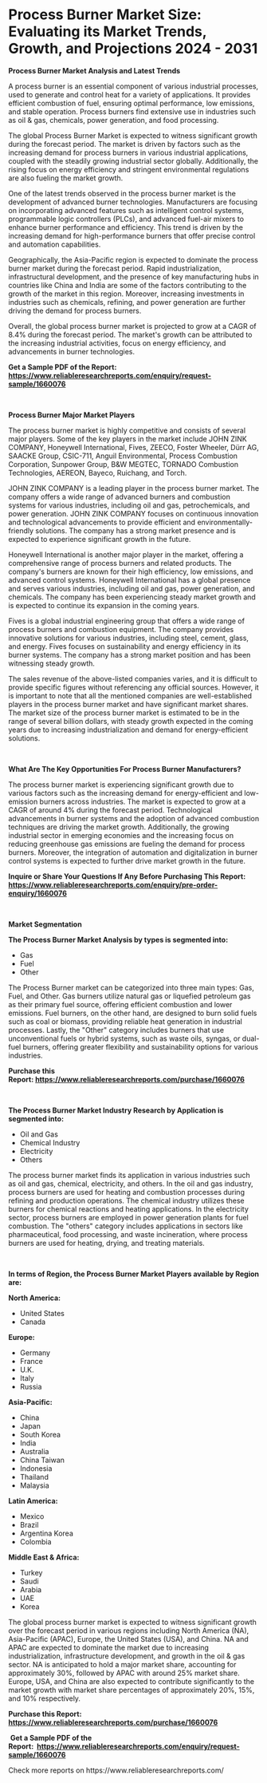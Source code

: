 <p><h1>Process Burner Market Size: Evaluating its Market Trends, Growth, and Projections 2024 - 2031</h1></p><p><strong>Process Burner Market Analysis and Latest Trends</strong></p>
<p><p>A process burner is an essential component of various industrial processes, used to generate and control heat for a variety of applications. It provides efficient combustion of fuel, ensuring optimal performance, low emissions, and stable operation. Process burners find extensive use in industries such as oil & gas, chemicals, power generation, and food processing.</p><p>The global Process Burner Market is expected to witness significant growth during the forecast period. The market is driven by factors such as the increasing demand for process burners in various industrial applications, coupled with the steadily growing industrial sector globally. Additionally, the rising focus on energy efficiency and stringent environmental regulations are also fueling the market growth.</p><p>One of the latest trends observed in the process burner market is the development of advanced burner technologies. Manufacturers are focusing on incorporating advanced features such as intelligent control systems, programmable logic controllers (PLCs), and advanced fuel-air mixers to enhance burner performance and efficiency. This trend is driven by the increasing demand for high-performance burners that offer precise control and automation capabilities.</p><p>Geographically, the Asia-Pacific region is expected to dominate the process burner market during the forecast period. Rapid industrialization, infrastructural development, and the presence of key manufacturing hubs in countries like China and India are some of the factors contributing to the growth of the market in this region. Moreover, increasing investments in industries such as chemicals, refining, and power generation are further driving the demand for process burners.</p><p>Overall, the global process burner market is projected to grow at a CAGR of 8.4% during the forecast period. The market's growth can be attributed to the increasing industrial activities, focus on energy efficiency, and advancements in burner technologies.</p></p>
<p><strong>Get a Sample PDF of the Report:&nbsp; <a href="https://www.reliableresearchreports.com/enquiry/request-sample/1660076">https://www.reliableresearchreports.com/enquiry/request-sample/1660076</a></strong></p>
<p>&nbsp;</p>
<p><strong>Process Burner Major Market Players</strong></p>
<p><p>The process burner market is highly competitive and consists of several major players. Some of the key players in the market include JOHN ZINK COMPANY, Honeywell International, Fives, ZEECO, Foster Wheeler, Dürr AG, SAACKE Group, CSIC-711, Anguil Environmental, Process Combustion Corporation, Sunpower Group, B&W MEGTEC, TORNADO Combustion Technologies, AEREON, Bayeco, Ruichang, and Torch.</p><p>JOHN ZINK COMPANY is a leading player in the process burner market. The company offers a wide range of advanced burners and combustion systems for various industries, including oil and gas, petrochemicals, and power generation. JOHN ZINK COMPANY focuses on continuous innovation and technological advancements to provide efficient and environmentally-friendly solutions. The company has a strong market presence and is expected to experience significant growth in the future.</p><p>Honeywell International is another major player in the market, offering a comprehensive range of process burners and related products. The company's burners are known for their high efficiency, low emissions, and advanced control systems. Honeywell International has a global presence and serves various industries, including oil and gas, power generation, and chemicals. The company has been experiencing steady market growth and is expected to continue its expansion in the coming years.</p><p>Fives is a global industrial engineering group that offers a wide range of process burners and combustion equipment. The company provides innovative solutions for various industries, including steel, cement, glass, and energy. Fives focuses on sustainability and energy efficiency in its burner systems. The company has a strong market position and has been witnessing steady growth.</p><p>The sales revenue of the above-listed companies varies, and it is difficult to provide specific figures without referencing any official sources. However, it is important to note that all the mentioned companies are well-established players in the process burner market and have significant market shares. The market size of the process burner market is estimated to be in the range of several billion dollars, with steady growth expected in the coming years due to increasing industrialization and demand for energy-efficient solutions.</p></p>
<p>&nbsp;</p>
<p><strong>What Are The Key Opportunities For Process Burner Manufacturers?</strong></p>
<p><p>The process burner market is experiencing significant growth due to various factors such as the increasing demand for energy-efficient and low-emission burners across industries. The market is expected to grow at a CAGR of around 4% during the forecast period. Technological advancements in burner systems and the adoption of advanced combustion techniques are driving the market growth. Additionally, the growing industrial sector in emerging economies and the increasing focus on reducing greenhouse gas emissions are fueling the demand for process burners. Moreover, the integration of automation and digitalization in burner control systems is expected to further drive market growth in the future.</p></p>
<p><strong>Inquire or Share Your Questions If Any Before Purchasing This Report: <a href="https://www.reliableresearchreports.com/enquiry/pre-order-enquiry/1660076">https://www.reliableresearchreports.com/enquiry/pre-order-enquiry/1660076</a></strong></p>
<p>&nbsp;</p>
<p><strong>Market Segmentation</strong></p>
<p><strong>The Process Burner Market Analysis by types is segmented into:</strong></p>
<p><ul><li>Gas</li><li>Fuel</li><li>Other</li></ul></p>
<p><p>The Process Burner market can be categorized into three main types: Gas, Fuel, and Other. Gas burners utilize natural gas or liquefied petroleum gas as their primary fuel source, offering efficient combustion and lower emissions. Fuel burners, on the other hand, are designed to burn solid fuels such as coal or biomass, providing reliable heat generation in industrial processes. Lastly, the "Other" category includes burners that use unconventional fuels or hybrid systems, such as waste oils, syngas, or dual-fuel burners, offering greater flexibility and sustainability options for various industries.</p></p>
<p><strong>Purchase this Report:&nbsp;<a href="https://www.reliableresearchreports.com/purchase/1660076">https://www.reliableresearchreports.com/purchase/1660076</a></strong></p>
<p>&nbsp;</p>
<p><strong>The Process Burner Market Industry Research by Application is segmented into:</strong></p>
<p><ul><li>Oil and Gas</li><li>Chemical Industry</li><li>Electricity</li><li>Others</li></ul></p>
<p><p>The process burner market finds its application in various industries such as oil and gas, chemical, electricity, and others. In the oil and gas industry, process burners are used for heating and combustion processes during refining and production operations. The chemical industry utilizes these burners for chemical reactions and heating applications. In the electricity sector, process burners are employed in power generation plants for fuel combustion. The "others" category includes applications in sectors like pharmaceutical, food processing, and waste incineration, where process burners are used for heating, drying, and treating materials.</p></p>
<p>&nbsp;</p>
<p><strong>In terms of Region, the Process Burner Market Players available by Region are:</strong></p>
<p>
    <p> <strong> North America: </strong>
        <ul>
            <li>United States</li>
            <li>Canada</li>
        </ul>
        </p> 
    <p> <strong> Europe: </strong>
        <ul>
            <li>Germany</li>
            <li>France</li>
            <li>U.K.</li>
            <li>Italy</li>
            <li>Russia</li>
        </ul>
        </p> 
    <p> <strong> Asia-Pacific: </strong>
        <ul>
            <li>China</li>
            <li>Japan</li>
            <li>South Korea</li>
            <li>India</li>
            <li>Australia</li>
            <li>China Taiwan</li>
            <li>Indonesia</li>
            <li>Thailand</li>
            <li>Malaysia</li>
        </ul>
        </p> 
    <p> <strong> Latin America: </strong>
        <ul>
            <li>Mexico</li>
            <li>Brazil</li>
            <li>Argentina Korea</li>
            <li>Colombia</li>
        </ul>
        </p> 
    <p> <strong> Middle East & Africa: </strong>
        <ul>
            <li>Turkey</li>
            <li>Saudi</li>
            <li>Arabia</li>
            <li>UAE</li>
            <li>Korea</li>
        </ul>
    </p>
    </p>
<p><p>The global process burner market is expected to witness significant growth over the forecast period in various regions including North America (NA), Asia-Pacific (APAC), Europe, the United States (USA), and China. NA and APAC are expected to dominate the market due to increasing industrialization, infrastructure development, and growth in the oil & gas sector. NA is anticipated to hold a major market share, accounting for approximately 30%, followed by APAC with around 25% market share. Europe, USA, and China are also expected to contribute significantly to the market growth with market share percentages of approximately 20%, 15%, and 10% respectively.</p></p>
<p><strong>Purchase this Report: <a href="https://www.reliableresearchreports.com/purchase/1660076">https://www.reliableresearchreports.com/purchase/1660076</a></strong></p>
<p>&nbsp;<strong>Get a Sample PDF of the Report:&nbsp;&nbsp;<a href="https://www.reliableresearchreports.com/enquiry/request-sample/1660076">https://www.reliableresearchreports.com/enquiry/request-sample/1660076</a></strong></p>
<p><strong></strong></p>
<p>Check more reports on https://www.reliableresearchreports.com/</p>